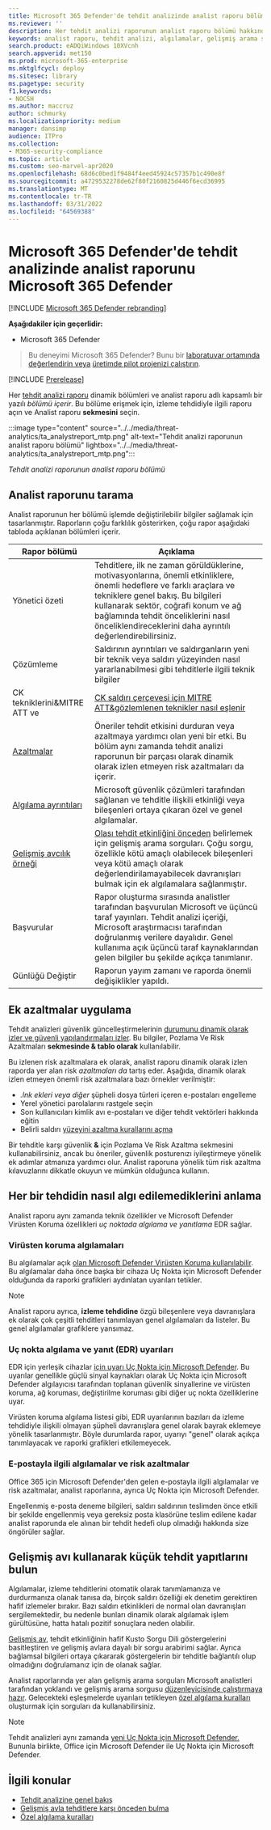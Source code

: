 ```yaml
---
title: Microsoft 365 Defender'de tehdit analizinde analist raporu bölümünü Microsoft 365 Defender
ms.reviewer: ''
description: Her tehdit analizi raporunun analist raporu bölümü hakkında bilgi edinin. Tehdit, risk azaltma, algılama, gelişmiş arama sorguları ve daha fazlası hakkında nasıl bilgi sağladığını anlıyoruz.
keywords: analist raporu, tehdit analizi, algılamalar, gelişmiş arama sorguları, risk azaltmaları,
search.product: eADQiWindows 10XVcnh
search.appverid: met150
ms.prod: microsoft-365-enterprise
ms.mktglfcycl: deploy
ms.sitesec: library
ms.pagetype: security
f1.keywords:
- NOCSH
ms.author: maccruz
author: schmurky
ms.localizationpriority: medium
manager: dansimp
audience: ITPro
ms.collection:
- M365-security-compliance
ms.topic: article
ms.custom: seo-marvel-apr2020
ms.openlocfilehash: 68d6c0bed1f9484f4eed45924c57357b1c490e8f
ms.sourcegitcommit: a4729532278de62f80f2160825d446f6ecd36995
ms.translationtype: MT
ms.contentlocale: tr-TR
ms.lasthandoff: 03/31/2022
ms.locfileid: "64569388"
---
```

# <a name="understand-the-analyst-report-in-threat-analytics-in-microsoft-365-defender"></a>Microsoft 365 Defender'de tehdit analizinde analist raporunu Microsoft 365 Defender

[!INCLUDE [Microsoft 365 Defender rebranding](../includes/microsoft-defender.md)]

**Aşağıdakiler için geçerlidir:**

- Microsoft 365 Defender

> Bu deneyimi Microsoft 365 Defender? Bunu bir [laboratuvar ortamında değerlendirin veya](m365d-evaluation.md?ocid=cx-docs-MTPtriallab) [üretimde pilot projenizi çalıştırın](m365d-pilot.md?ocid=cx-evalpilot).
>

[!INCLUDE [Prerelease](../includes/prerelease.md)]

Her [tehdit analizi raporu](threat-analytics.md) dinamik bölümleri ve analist raporu adlı kapsamlı bir yazılı _bölümü içerir_. Bu bölüme erişmek için, izleme tehdidiyle ilgili raporu açın ve Analist raporu **sekmesini** seçin.

:::image type="content" source="../../media/threat-analytics/ta_analystreport_mtp.png" alt-text="Tehdit analizi raporunun analist raporu bölümü" lightbox="../../media/threat-analytics/ta_analystreport_mtp.png":::

_Tehdit analizi raporunun analist raporu bölümü_

## <a name="scan-the-analyst-report"></a>Analist raporunu tarama

Analist raporunun her bölümü işlemde değiştirilebilir bilgiler sağlamak için tasarlanmıştır. Raporların çoğu farklılık gösterirken, çoğu rapor aşağıdaki tabloda açıklanan bölümleri içerir.

| Rapor bölümü | Açıklama |
|--|--|
| Yönetici özeti | Tehditlere, ilk ne zaman görüldüklerine, motivasyonlarına, önemli etkinliklere, önemli hedeflere ve farklı araçlara ve tekniklere genel bakış. Bu bilgileri kullanarak sektör, coğrafi konum ve ağ bağlamında tehdit önceliklerini nasıl önceliklendireceklerini daha ayrıntılı değerlendirebilirsiniz. |
| Çözümleme | Saldırının ayrıntıları ve saldırganların yeni bir teknik veya saldırı yüzeyinden nasıl yararlanabilmesi gibi tehditlerle ilgili teknik bilgiler |
| CK tekniklerini&MITRE ATT ve | [CK saldırı çerçevesi için MITRE ATT&gözlemlenen teknikler nasıl eşlenir](https://attack.mitre.org/) |
| [Azaltmalar](#apply-additional-mitigations) | Öneriler tehdit etkisini durduran veya azaltmaya yardımcı olan yeni bir etki. Bu bölüm aynı zamanda tehdit analizi raporunun bir parçası olarak dinamik olarak izlen etmeyen risk azaltmaları da içerir. |
| [Algılama ayrıntıları](#understand-how-each-threat-can-be-detected) | Microsoft güvenlik çözümleri tarafından sağlanan ve tehditle ilişkili etkinliği veya bileşenleri ortaya çıkaran özel ve genel algılamalar. |
| [Gelişmiş avcılık örneği](#find-subtle-threat-artifacts-using-advanced-hunting) | [Olası tehdit etkinliğini önceden](advanced-hunting-overview.md) belirlemek için gelişmiş arama sorguları. Çoğu sorgu, özellikle kötü amaçlı olabilecek bileşenleri veya kötü amaçlı olarak değerlendirilamayabilecek davranışları bulmak için ek algılamalara sağlanmıştır. |
| Başvurular | Rapor oluşturma sırasında analistler tarafından başvurulan Microsoft ve üçüncü taraf yayınları. Tehdit analizi içeriği, Microsoft araştırmacısı tarafından doğrulanmış verilere dayalıdır. Genel kullanıma açık üçüncü taraf kaynaklarından gelen bilgiler bu şekilde açıkça tanımlanır. |
| Günlüğü Değiştir | Raporun yayım zamanı ve raporda önemli değişiklikler yapıldı. |

## <a name="apply-additional-mitigations"></a>Ek azaltmalar uygulama

Tehdit analizleri güvenlik güncelleştirmelerinin [durumunu dinamik olarak izler ve güvenli yapılandırmaları izler](threat-analytics.md#exposure-and-mitigations-review-list-of-mitigations-and-the-status-of-your-devices). Bu bilgiler, Pozlama Ve Risk Azaltmaları **sekmesinde & tablo olarak** kullanılabilir.

Bu izlenen risk azaltmalara ek olarak, analist raporu dinamik olarak izlen raporda yer alan risk _azaltmaları da_ tartış eder. Aşağıda, dinamik olarak izlen etmeyen önemli risk azaltmalara bazı örnekler verilmiştir:

- _.lnk ekleri veya diğer_ şüpheli dosya türleri içeren e-postaları engelleme
- Yerel yönetici parolalarını rastgele seçin
- Son kullanıcıları kimlik avı e-postaları ve diğer tehdit vektörleri hakkında eğitin
- Belirli saldırı [yüzeyini azaltma kurallarını açma](/windows/security/threat-protection/microsoft-defender-atp/attack-surface-reduction)

Bir tehditle karşı güvenlik **&** için Pozlama Ve Risk Azaltma sekmesini kullanabilirsiniz, ancak bu öneriler, güvenlik posturenızı iyileştirmeye yönelik ek adımlar atmanıza yardımcı olur. Analist raporuna yönelik tüm risk azaltma kılavuzlarını dikkatle okuyun ve mümkün olduğunca kullanın.

## <a name="understand-how-each-threat-can-be-detected"></a>Her bir tehdidin nasıl algı edilemediklerini anlama

Analist raporu aynı zamanda teknik özellikler ve Microsoft Defender Virüsten Koruma özellikleri _uç noktada algılama ve yanıtlama_ EDR sağlar.

### <a name="antivirus-detections"></a>Virüsten koruma algılamaları

Bu algılamalar açık [olan Microsoft Defender Virüsten Koruma kullanılabilir](/windows/security/threat-protection/microsoft-defender-antivirus/microsoft-defender-antivirus-in-windows-10). Bu algılamalar daha önce başka bir cihaza Uç Nokta için Microsoft Defender olduğunda da raporki grafikleri aydınlatan uyarıları tetikler.

>[!NOTE]
>Analist raporu ayrıca, **izleme tehdidine** özgü bileşenlere veya davranışlara ek olarak çok çeşitli tehditleri tanımlayan genel algılamaları da listeler. Bu genel algılamalar grafiklere yansımaz.

### <a name="endpoint-detection-and-response-edr-alerts"></a>Uç nokta algılama ve yanıt (EDR) uyarıları

EDR için yerleşik cihazlar [için uyarı Uç Nokta için Microsoft Defender](/windows/security/threat-protection/microsoft-defender-atp/onboard-configure). Bu uyarılar genellikle güçlü sinyal kaynakları olarak Uç Nokta için Microsoft Defender algılayıcısı tarafından toplanan güvenlik sinyallerine ve virüsten koruma, ağ koruması, değiştirilme koruması gibi diğer uç nokta özelliklerine uyar.

Virüsten koruma algılama listesi gibi, EDR uyarılarının bazıları da izleme tehdidiyle ilişkili olmayan şüpheli davranışlara genel olarak bayrak eklemeye yönelik tasarlanmıştır. Böyle durumlarda rapor, uyarıyı "genel" olarak açıkça tanımlayacak ve raporki grafikleri etkilemeyecek.

### <a name="email-related-detections-and-mitigations"></a>E-postayla ilgili algılamalar ve risk azaltmalar

Office 365 için Microsoft Defender'den gelen e-postayla ilgili algılamalar ve risk azaltmalar, analist raporlarına, ayrıca Uç Nokta için Microsoft Defender.

Engellenmiş e-posta deneme bilgileri, saldırı saldırının teslimden önce etkili bir şekilde engellenmiş veya gereksiz posta klasörüne teslim edilene kadar analist raporunda ele alınan bir tehdit hedefi olup olmadığı hakkında size öngörüler sağlar.

## <a name="find-subtle-threat-artifacts-using-advanced-hunting"></a>Gelişmiş avı kullanarak küçük tehdit yapıtlarını bulun

Algılamalar, izleme tehditlerini otomatik olarak tanımlamanıza ve durdurmanıza olanak tanısa da, birçok saldırı özelliği ek denetim gerektiren hafif izlemeler bırakır. Bazı saldırı etkinlikleri de normal olan davranışları sergilemektedir, bu nedenle bunları dinamik olarak algılamak işlem gürültüsüne, hatta hatalı pozitif sonuçlara neden olabilir.

[Gelişmiş av](advanced-hunting-overview.md), tehdit etkinliğinin hafif Kusto Sorgu Dili göstergelerini basitleştiren ve gelişmiş avlara dayalı bir sorgu arabirimi sağlar. Ayrıca bağlamsal bilgileri ortaya çıkararak göstergelerin bir tehditle bağlantılı olup olmadığını doğrulamanız için de olanak sağlar.

Analist raporlarında yer alan gelişmiş arama sorguları Microsoft analistleri tarafından yoklandı ve gelişmiş arama sorgusu [düzenleyicisinde çalıştırmaya hazır](https://security.microsoft.com/advanced-hunting). Gelecekteki eşleşmelerde uyarıları tetikleyen [özel algılama kuralları](custom-detection-rules.md) oluşturmak için sorguları da kullanabilirsiniz.

>[!NOTE]
> Tehdit analizleri aynı zamanda [yeni Uç Nokta için Microsoft Defender.](/windows/security/threat-protection/microsoft-defender-atp/threat-analytics) Bununla birlikte, Office için Microsoft Defender ile Uç Nokta için Microsoft Defender.

## <a name="related-topics"></a>İlgili konular

- [Tehdit analizine genel bakış](threat-analytics.md)
- [Gelişmiş avla tehditlere karşı önceden bulma](advanced-hunting-overview.md)
- [Özel algılama kuralları](custom-detection-rules.md)
